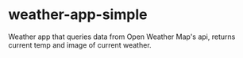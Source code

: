 # weather-app-simple
Weather app that queries data from Open Weather Map's api, returns current temp and image of current weather.
